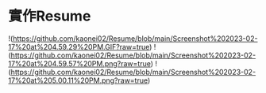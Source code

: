 # 實作Resume 

!(https://github.com/kaonei02/Resume/blob/main/Screenshot%202023-02-17%20at%204.59.29%20PM.GIF?raw=true)
!(https://github.com/kaonei02/Resume/blob/main/Screenshot%202023-02-17%20at%204.59.57%20PM.png?raw=true)
!(https://github.com/kaonei02/Resume/blob/main/Screenshot%202023-02-17%20at%205.00.11%20PM.png?raw=true)

